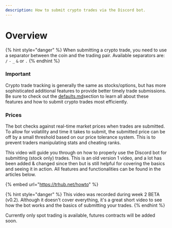 ```yaml
---
description: How to submit crypto trades via the Discord bot.
---
```


# Overview

{% hint style="danger" %}
When submitting a crypto trade, you need to use a separator between the coin and the trading pair. Available separators are: `/` `-` `_` `&` or `.`
{% endhint %}

### Important

Crypto trade tracking is generally the same as stocks/options, but has more sophisticated additional features to provide better timely trade submissions. Be sure to check out the [defaults.md](defaults.md "mention")section to learn all about these features and how to submit crypto trades most efficiently.&#x20;

### Prices

The bot checks against real-time market prices when trades are submitted. To allow for volatility and time it takes to submit, the submitted price can be off by a small threshold based on our price tolerance system. This is to prevent traders manipulating stats and cheating ranks.

This video will guide you through on how to properly use the Discord bot for submitting (stock only) trades. This is an old version 1 video, and a lot has been added & changed since then but is still helpful for covering the basics and seeing it in action. All features and functionalities can be found in the articles below.

{% embed url="https://trhub.net/howto" %}

{% hint style="danger" %}
This video was recorded during week 2 BETA (v0.2). Although it doesn't cover everything, it's a great short video to see how the bot works and the basics of submitting your trades.
{% endhint %}



Currently only spot trading is available, futures contracts will be added soon.

